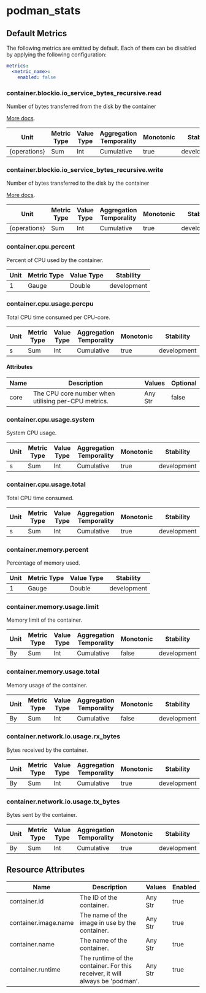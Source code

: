 [comment]: <> (Code generated by mdatagen. DO NOT EDIT.)

# podman_stats

## Default Metrics

The following metrics are emitted by default. Each of them can be disabled by applying the following configuration:

```yaml
metrics:
  <metric_name>:
    enabled: false
```

### container.blockio.io_service_bytes_recursive.read

Number of bytes transferred from the disk by the container

[More docs](https://www.kernel.org/doc/Documentation/cgroup-v1/blkio-controller.txt).

| Unit | Metric Type | Value Type | Aggregation Temporality | Monotonic | Stability |
| ---- | ----------- | ---------- | ----------------------- | --------- | --------- |
| {operations} | Sum | Int | Cumulative | true | development |

### container.blockio.io_service_bytes_recursive.write

Number of bytes transferred to the disk by the container

[More docs](https://www.kernel.org/doc/Documentation/cgroup-v1/blkio-controller.txt).

| Unit | Metric Type | Value Type | Aggregation Temporality | Monotonic | Stability |
| ---- | ----------- | ---------- | ----------------------- | --------- | --------- |
| {operations} | Sum | Int | Cumulative | true | development |

### container.cpu.percent

Percent of CPU used by the container.

| Unit | Metric Type | Value Type | Stability |
| ---- | ----------- | ---------- | --------- |
| 1 | Gauge | Double | development |

### container.cpu.usage.percpu

Total CPU time consumed per CPU-core.

| Unit | Metric Type | Value Type | Aggregation Temporality | Monotonic | Stability |
| ---- | ----------- | ---------- | ----------------------- | --------- | --------- |
| s | Sum | Int | Cumulative | true | development |

#### Attributes

| Name | Description | Values | Optional |
| ---- | ----------- | ------ | -------- |
| core | The CPU core number when utilising per-CPU metrics. | Any Str | false |

### container.cpu.usage.system

System CPU usage.

| Unit | Metric Type | Value Type | Aggregation Temporality | Monotonic | Stability |
| ---- | ----------- | ---------- | ----------------------- | --------- | --------- |
| s | Sum | Int | Cumulative | true | development |

### container.cpu.usage.total

Total CPU time consumed.

| Unit | Metric Type | Value Type | Aggregation Temporality | Monotonic | Stability |
| ---- | ----------- | ---------- | ----------------------- | --------- | --------- |
| s | Sum | Int | Cumulative | true | development |

### container.memory.percent

Percentage of memory used.

| Unit | Metric Type | Value Type | Stability |
| ---- | ----------- | ---------- | --------- |
| 1 | Gauge | Double | development |

### container.memory.usage.limit

Memory limit of the container.

| Unit | Metric Type | Value Type | Aggregation Temporality | Monotonic | Stability |
| ---- | ----------- | ---------- | ----------------------- | --------- | --------- |
| By | Sum | Int | Cumulative | false | development |

### container.memory.usage.total

Memory usage of the container.

| Unit | Metric Type | Value Type | Aggregation Temporality | Monotonic | Stability |
| ---- | ----------- | ---------- | ----------------------- | --------- | --------- |
| By | Sum | Int | Cumulative | false | development |

### container.network.io.usage.rx_bytes

Bytes received by the container.

| Unit | Metric Type | Value Type | Aggregation Temporality | Monotonic | Stability |
| ---- | ----------- | ---------- | ----------------------- | --------- | --------- |
| By | Sum | Int | Cumulative | true | development |

### container.network.io.usage.tx_bytes

Bytes sent by the container.

| Unit | Metric Type | Value Type | Aggregation Temporality | Monotonic | Stability |
| ---- | ----------- | ---------- | ----------------------- | --------- | --------- |
| By | Sum | Int | Cumulative | true | development |

## Resource Attributes

| Name | Description | Values | Enabled |
| ---- | ----------- | ------ | ------- |
| container.id | The ID of the container. | Any Str | true |
| container.image.name | The name of the image in use by the container. | Any Str | true |
| container.name | The name of the container. | Any Str | true |
| container.runtime | The runtime of the container. For this receiver, it will always be 'podman'. | Any Str | true |
